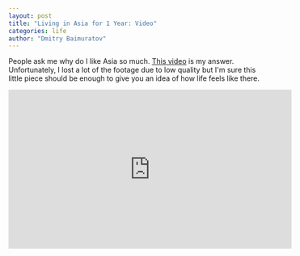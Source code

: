 ```yaml
--- 
layout: post
title: "Living in Asia for 1 Year: Video"
categories: life
author: "Dmitry Baimuratov"
--- 
```


People ask me why do I like Asia so much. [This video](https://3speak.online/watch?v=dmitrydao/eplxakuz) is my answer. Unfortunately, I lost a lot of the footage due to low quality but I'm sure this little piece should be enough to give you an idea of how life feels like there.

<iframe width="560" height="315" src="https://3speak.online/embed?v=dmitrydao/eplxakuz" frameborder="0"  allow="accelerometer; autoplay; encrypted-media; gyroscope; picture-in-picture" allowfullscreen></iframe>